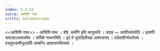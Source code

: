 ```yaml
---
index: 2.3.55
sutra: आशिषि नाथः
vritti: balamanorama
---
```


<<आशिषि नाथः>> - आशिषि नाथः । शेषे, कर्मणि इति चानुवर्तते । तदाह — आशीरर्थस्येति । इदमपि समासाऽभावार्थमेव । सर्पिषो नाथनमिति । इदं मे भूयादितीच्छा आशासनम् । तदेवाशीर्नाथतेरर्थः । वस्तुतःकर्मीभूतसर्पिः सम्बन्धि आशासनमित्यर्थः । 